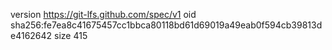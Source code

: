 version https://git-lfs.github.com/spec/v1
oid sha256:fe7ea8c41675457cc1bbca80118bd61d69019a49eab0f594cb39813de4162642
size 415
